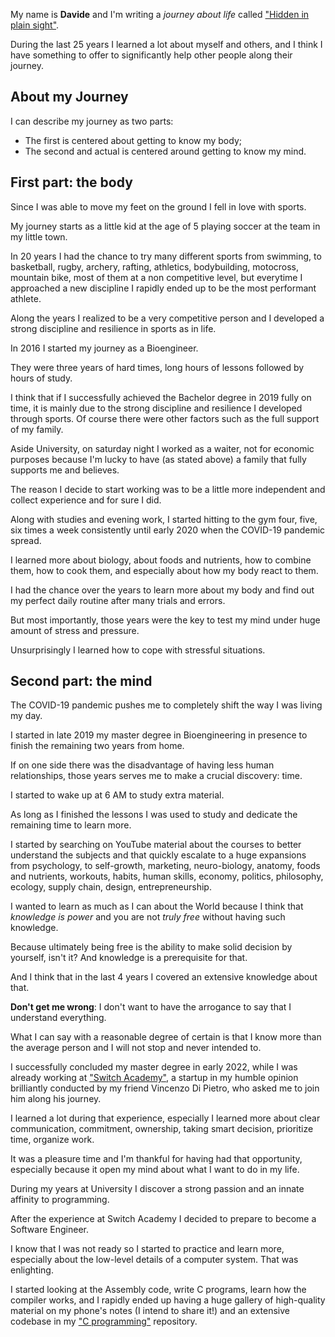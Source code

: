 My name is **Davide** and I'm writing a _journey about life_ called ["Hidden in plain sight"](https://github.com/davide-colombo/Hidden-in-Plain-Sight).

During the last 25 years I learned a lot about myself and others, and I think I have something to offer to significantly help other people along their journey.


## About my Journey

I can describe my journey as two parts:

- The first is centered about getting to know my body;
- The second and actual is centered around getting to know my mind.


## First part: the body

Since I was able to move my feet on the ground I fell in love with sports.

My journey starts as a little kid at the age of 5 playing soccer at the team in my little town.

In 20 years I had the chance to try many different sports from swimming, to basketball, rugby, archery, rafting, athletics, bodybuilding, motocross, mountain bike, most of them at a non competitive level, but everytime I approached a new discipline I rapidly ended up to be the most performant athlete.

Along the years I realized to be a very competitive person and I developed a strong discipline and resilience in sports as in life.

In 2016 I started my journey as a Bioengineer.

They were three years of hard times, long hours of lessons followed by hours of study.

I think that if I successfully achieved the Bachelor degree in 2019 fully on time, it is mainly due to the strong discipline and resilience I developed through sports. Of course there were other factors such as the full support of my family.

Aside University, on saturday night I worked as a waiter, not for economic purposes because I'm lucky to have (as stated above) a family that fully supports me and believes.

The reason I decide to start working was to be a little more independent and collect experience and for sure I did.

Along with studies and evening work, I started hitting to the gym four, five, six times a week consistently until early 2020 when the COVID-19 pandemic spread.

I learned more about biology, about foods and nutrients, how to combine them, how to cook them, and especially about how my body react to them.

I had the chance over the years to learn more about my body and find out my perfect daily routine after many trials and errors.

But most importantly, those years were the key to test my mind under huge amount of stress and pressure.

Unsurprisingly I learned how to cope with stressful situations.


## Second part: the mind

The COVID-19 pandemic pushes me to completely shift the way I was living my day.

I started in late 2019 my master degree in Bioengineering in presence to finish the remaining two years from home.

If on one side there was the disadvantage of having less human relationships, those years serves me to make a crucial discovery: time.

I started to wake up at 6 AM to study extra material.

As long as I finished the lessons I was used to study and dedicate the remaining time to learn more.

I started by searching on YouTube material about the courses to better understand the subjects and that quickly escalate to a huge expansions from psychology, to self-growth, marketing, neuro-biology, anatomy, foods and nutrients, workouts, habits, human skills, economy, politics, philosophy, ecology, supply chain, design, entrepreneurship.

I wanted to learn as much as I can about the World because I think that _knowledge is power_ and you are not _truly free_ without having such knowledge.

Because ultimately being free is the ability to make solid decision by yourself, isn't it? And knowledge is a prerequisite for that.

And I think that in the last 4 years I covered an extensive knowledge about that.

**Don't get me wrong**: I don't want to have the arrogance to say that I understand everything. 

What I can say with a reasonable degree of certain is that I know more than the average person and I will not stop and never intended to.

I successfully concluded my master degree in early 2022, while I was already working at ["Switch Academy"](https://switchacademy.com/), a startup in my humble opinion brilliantly conducted by my friend Vincenzo Di Pietro, who asked me to join him along his journey.

I learned a lot during that experience, especially I learned more about clear communication, commitment, ownership, taking smart decision, prioritize time, organize work.

It was a pleasure time and I'm thankful for having had that opportunity, especially because it open my mind about what I want to do in my life.

During my years at University I discover a strong passion and an innate affinity to programming.

After the experience at Switch Academy I decided to prepare to become a Software Engineer.

I know that I was not ready so I started to practice and learn more, especially about the low-level details of a computer system. That was enlighting.

I started looking at the Assembly code, write C programs, learn how the compiler works, and I rapidly ended up having a huge gallery of high-quality material on my phone's notes (I intend to share it!) and an extensive codebase in my ["C programming"](https://github.com/davide-colombo/cprogramming) repository.

